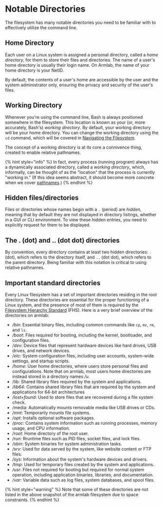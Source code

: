 # Notable Directories

The filesystem has many notable directories you need to be familiar with to effectively utilize the command line.&#x20;



## Home Directory

Each user on a Linux system is assigned a personal directory, called a _home directory_, for them to store their files and directories. The name of a user's home directory is usually their login name. On Armlab, the name of your home directory is your NetID.

By default, the contents of a user's home are accessible by the user and the system administrator only, ensuring the privacy and security of the user's files.

## Working Directory

Whenever you're using the command line, Bash is always positioned somewhere in the filesystem. This location is known as your (or, more accurately, Bash's) _working directory_. By default, your working directory will be your home directory. You can change the working directory using the `cd` command, which will be covered in [Navigating the Filesystem](../../navigating-the-filesystem/).

The concept of a working directory is at its core a connivence thing, created to enable relative pathnames.&#x20;

{% hint style="info" %}
In fact, every process (running program) always has a dynamically associated directory, called a _working directory_**,** which, informally, can be thought of as the "location" that the process is currently "working in." (If this idea seems abstract, it should become more concrete when we cover [pathnames](pathnames.md).)
{% endhint %}

## Hidden files/directories

Files or directories whose names begin with a  `.` (period) are _hidden_, meaning that by default they are not displayed in directory listings, whether in a GUI or CLI environment. To view these hidden entries, you need to explicitly request for them to be displayed.

## The . (dot) and .. (dot dot) directories

By convention, every directory contains at least two hidden directories: `.` (dot), which refers to the directory itself, and `..` (dot dot), which refers to the parent directory. Being familiar with this notation is critical to using relative pathnames.&#x20;

## Important standard directories

Every Linux filesystem has a set of important directories residing in the root directory. These directories are essential for the proper functioning of a Linux system, and the presence of most of them is required by the [Filesystem Hierarchy Standard](https://refspecs.linuxfoundation.org/FHS\_3.0/fhs/index.html) (FHS). Here is a very brief overview of the directories on armlab:

* _/bin_: Essential binary files, including common commands like `cp`, `mv`, `rm`, and `ls`.
* _/boot_: Files required for booting, including the kernel, bootloader, and configuration files.
* _/dev_: Device files that represent hardware devices like hard drives, USB drives, and network devices.
* _/etc_: System configuration files, including user accounts, system-wide settings, and startup scripts.
* _/home_: User home directories, where users store personal files and configurations. Note that on armlab, most users home directories are instead stored in a directory names _/u_.
* /lib: Shared library files required by the system and applications.
* _/lib64_: Contains shared library files that are required by the system and applications for 64-bit architectures
* _/lost+found_: Used to store files that are recovered during a file system check.
* /media: Automatically mounts removable media like USB drives or CDs.
* _/mnt_: Temporarily mounts file systems.
* _/opt_: Installs optional software packages.
* _/proc_: Contains system information such as running processes, memory usage, and CPU information.
* _/root_: Home directory of the root user.
* _/run_: Rruntime files such as PID files, socket files, and lock files.
* _/sbin_: System binaries for system administration tasks.
* _/srv_: Used for data served by the system, like website content or FTP files.
* _/sys_: Information about the system's hardware devices and drivers.
* _/tmp_: Used for temporary files created by the system and applications.
* _/usr_: Files not required for booting but required for normal system operation, including application binaries, libraries, and documentation.
* _/var_: Variable data such as log files, system databases, and spool files.

{% hint style="warning" %}
Note that some of these directories are not listed in the above snapshot of the armlab filesystem due to space constraints.
{% endhint %}
